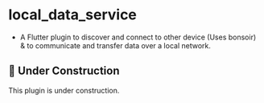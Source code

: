 # local_data_service

* A Flutter plugin to discover and connect to other device (Uses bonsoir) & to communicate and transfer data over a local network.

## 🚧 Under Construction

This plugin is under construction.  


